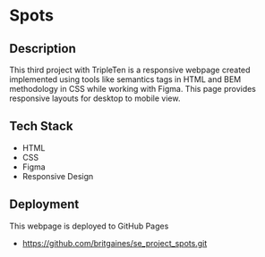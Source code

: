 # Spots

## Description

This third project with TripleTen is a responsive webpage created implemented using tools like semantics tags in HTML and BEM methodology in CSS while working with Figma. This page provides responsive layouts for desktop to mobile view.

## Tech Stack

- HTML
- CSS
- Figma
- Responsive Design

## Deployment

This webpage is deployed to GitHub Pages

- https://github.com/britgaines/se_project_spots.git
